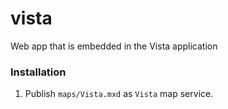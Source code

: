 # vista
Web app that is embedded in the Vista application

### Installation
1. Publish `maps/Vista.mxd` as `Vista` map service.

